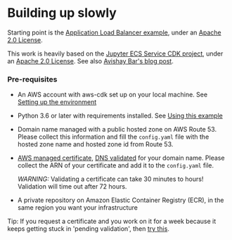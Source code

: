 # Building up slowly

Starting point is the [Application Load Balancer example](https://github.com/aws-samples/aws-cdk-examples/tree/master/python/application-load-balancer), under an [Apache 2.0 License](https://github.com/aws-samples/aws-cdk-examples/blob/master/LICENSE).

This work is heavily based on the [Jupyter ECS Service CDK project](https://github.com/avishayil/jupyter-ecs-service), under an [Apache 2.0 License](https://github.com/sebranchett/serverless-jupyter-python/blob/main/LICENSE). See also [Avishay Bar's blog post](https://avishayil.medium.com/serverless-jupyter-hub-with-aws-fargate-and-cdk-2160154187a1).

### Pre-requisites

- An AWS account with aws-cdk set up on your local machine. See [Setting up the environment](https://github.com/sebranchett/ec2-instance-python#setting-up-the-environment)
- Python 3.6 or later with requirements installed. See [Using this example](https://github.com/sebranchett/ec2-instance-python#using-this-example)
- Domain name managed with a public hosted zone on AWS Route 53.
  Please collect this information and fill the `config.yaml` file with the hosted zone name and hosted zone id from Route 53.
- [AWS managed certificate](https://docs.aws.amazon.com/acm/latest/userguide/gs-acm-request-public.html), [DNS validated](https://docs.aws.amazon.com/acm/latest/userguide/dns-validation.html) for your domain name.
  Please collect the ARN of your certificate and add it to the `config.yaml` file.
  
  *WARNING:* Validating a certificate can take 30 minutes to hours! Validation will time out after 72 hours.
- A private repository on Amazon Elastic Container Registry (ECR), in the same region you want your  infrastructure

Tip: If you request a certificate and you work on it for a week because it keeps getting stuck in 'pending validation', then [try this](https://stackoverflow.com/a/68703299/13237339).

